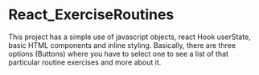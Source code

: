 # React_ExerciseRoutines

This project has a simple use of javascript objects, react Hook userState, basic HTML components and inline styling.
Basically, there are three options (Buttons) where you have to select one to see a list of that particular routine exercises and more about it.

